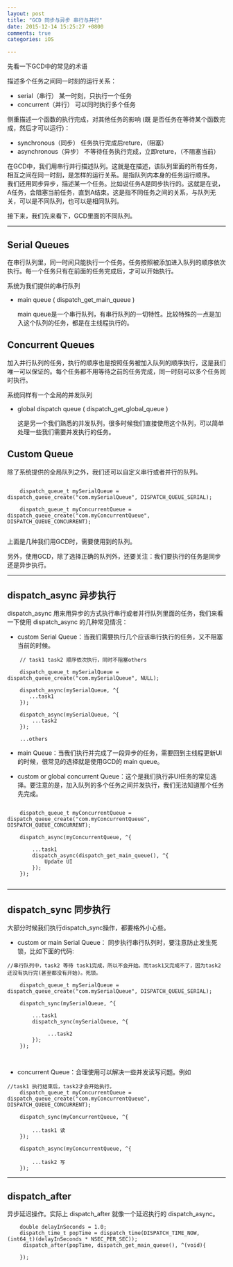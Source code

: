 ```yaml
---
layout: post
title: "GCD 同步与异步 串行与并行"
date: 2015-12-14 15:25:27 +0800
comments: true
categories: iOS

---
```



先看一下GCD中的常见的术语

描述多个任务之间同一时刻的运行关系：

* serial（串行） 某一时刻，只执行一个任务
* concurrent（并行） 可以同时执行多个任务

侧重描述一个函数的执行完成，对其他任务的影响 (既 是否任务在等待某个函数完成，然后才可以运行)：

* synchronous（同步） 任务执行完成后reture，（阻塞）
* asynchronous（异步） 不等待任务执行完成，立即reture，（不阻塞当前）

在GCD中，我们用串行并行描述队列。这就是在描述，该队列里面的所有任务，相互之间在同一时刻，是怎样的运行关系。是指队列内本身的任务运行顺序。		
我们还用同步异步，描述某一个任务。比如说任务A是同步执行的。这就是在说，A任务，会阻塞当前任务，直到A结束。这是指不同任务之间的关系，与队列无关，可以是不同队列，也可以是相同队列。

接下来，我们先来看下，GCD里面的不同队列。

---

## Serial Queues

在串行队列里，同一时间只能执行一个任务。任务按照被添加进入队列的顺序依次执行。每一个任务只有在前面的任务完成后，才可以开始执行。

系统为我们提供的串行队列

* main queue ( dispatch_get_main_queue )

	main queue是一个串行队列，有串行队列的一切特性。比较特殊的一点是加入这个队列的任务，都是在主线程执行的。

## Concurrent Queues

加入并行队列的任务，执行的顺序也是按照任务被加入队列的顺序执行，这是我们唯一可以保证的。每个任务都不用等待之前的任务完成，同一时刻可以多个任务同时执行。

系统同样有一个全局的并发队列

* global dispatch queue ( dispatch_get_global_queue )

	这是另一个我们熟悉的并发队列，很多时候我们直接使用这个队列，可以简单处理一些我们需要并发执行的任务。
	
	
## Custom Queue	

除了系统提供的全局队列之外，我们还可以自定义串行或者并行的队列。

```

	dispatch_queue_t mySerialQueue = dispatch_queue_create("com.mySerialQueue", DISPATCH_QUEUE_SERIAL);

    dispatch_queue_t myConcurrentQueue = dispatch_queue_create("com.myConcurrentQueue", DISPATCH_QUEUE_CONCURRENT);
    
```

上面是几种我们用GCD时，需要使用到的队列。

另外，使用GCD，除了选择正确的队列外，还要关注：我们要执行的任务是同步还是异步执行。


<!--
同步执行 串行queue 
		并行queue

异步执行 串行queue 
		并行queue
-->



---

## dispatch_async  异步执行

dispatch_async 用来用异步的方式执行串行或者并行队列里面的任务，我们来看一下使用 dispatch_async 的几种常见情况：

* custom Serial Queue：当我们需要执行几个应该串行执行的任务，又不阻塞当前的时候。

```
	// task1 task2 顺序依次执行，同时不阻塞others
	
    dispatch_queue_t mySerialQueue = dispatch_queue_create("com.mySerialQueue", NULL);
    
    dispatch_async(mySerialQueue, ^{
       ...task1
    });
    
    dispatch_async(mySerialQueue, ^{
		...task2
    });
    
    ...others

```

* main Queue：当我们执行并完成了一段异步的任务，需要回到主线程更新UI的时候，很常见的选择就是使用GCD的 main queue。

* custom or global concurrent Queue：这个是我们执行非UI任务的常见选择。要注意的是，加入队列的多个任务之间并发执行，我们无法知道那个任务先完成。

```
	
    dispatch_queue_t myConcurrentQueue = dispatch_queue_create("com.myConcurrentQueue", DISPATCH_QUEUE_CONCURRENT);

    dispatch_async(myConcurrentQueue, ^{
    	
    	...task1    
        dispatch_async(dispatch_get_main_queue(), ^{
           	Update UI 
        });
    });
    
```

---

## dispatch_sync 同步执行

大部分时候我们执行dispatch_sync操作，都要格外小心些。

* custom or main Serial Queue： 同步执行串行队列时，要注意防止发生死锁，比如下面的代码:

```
//串行队列中，task2 等待 task1完成，所以不会开始。而task1又完成不了，因为task2还没有执行完(甚至都没有开始)。死锁。
	
    dispatch_queue_t mySerialQueue = dispatch_queue_create("com.mySerialQueue", DISPATCH_QUEUE_SERIAL);
    
    dispatch_sync(mySerialQueue, ^{
        
        ...task1
        dispatch_sync(mySerialQueue, ^{
        	 
        	 ...task2        	 
        });
    });
    
    
```
* concurrent Queue：合理使用可以解决一些并发读写问题。例如

```
//task1 执行结束后，task2才会开始执行。
    dispatch_queue_t myConcurrentQueue = dispatch_queue_create("com.myConcurrentQueue", DISPATCH_QUEUE_CONCURRENT);

    dispatch_sync(myConcurrentQueue, ^{
        
		...task1 读
    });
    
    dispatch_async(myConcurrentQueue, ^{
        
		...task2 写
    });
```

---

## dispatch_after

异步延迟操作。实际上 dispatch_after 就像一个延迟执行的 dispatch_async。

```
	double delayInSeconds = 1.0;
    dispatch_time_t popTime = dispatch_time(DISPATCH_TIME_NOW, (int64_t)(delayInSeconds * NSEC_PER_SEC));
     dispatch_after(popTime, dispatch_get_main_queue(), ^(void){

    });
    
```
